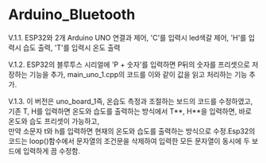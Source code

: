 # Arduino_Bluetooth
V.1.1. ESP32와 2개 Arduino UNO 연결과 제어, 'C'를 입력시 led색갈 제어, 'H'를 입력시 습도 출력, 'T'를 입력시 온도 출력	

V.1.2. ESP32의 블루투스 시리얼에 'P + 숫자'를 입력하면 P뒤의 숫자를 프리셋으로 저장하는 기능을 추가, main_uno_1.cpp의 코드를 이와 같이 값을 읽고 처리하는 기능 추가.

V.1.3. 이 버전은 uno_board_1즉, 온습도 측정과 조절하는 보드의 코드를 수정하였고, 기존 T, H를 입력하면 온도와 습도를 출력하는 방식에서 T**, H**을 입력하면, 바로 온도와 습도 프리셋이 가능하고,   
      만약 소문자 t와 h를 입력하면 현재의 온도와 습도를 출력하는 방식으로 수정.Esp32의 코드는 loop()함수에서 문자열의 조건문을 삭제하여 입력한 모든 문자열이 동시에 두 보드에 입력하게 끔 수정함.

